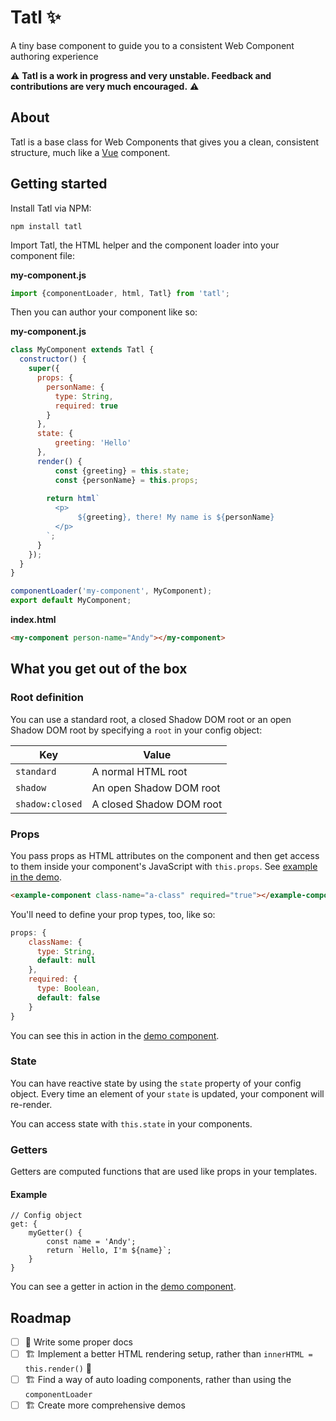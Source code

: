 # Tatl ✨
A tiny base component to guide you to a consistent Web Component authoring experience

⚠️ **Tatl is a work in progress and very unstable. Feedback and contributions are very much encouraged.** ⚠️

## About

Tatl is a base class for Web Components that gives you a clean, consistent structure, much like a [Vue](//vuejs.org) component.

## Getting started

Install Tatl via NPM:

`npm install tatl`

Import Tatl, the HTML helper and the component loader into your component file:

**my-component.js**

```javascript
import {componentLoader, html, Tatl} from 'tatl';
```

Then you can author your component like so: 

**my-component.js**

```javascript
class MyComponent extends Tatl {
  constructor() {
    super({
      props: {
        personName: {
          type: String,
          required: true
        }
      },
      state: {
	      greeting: 'Hello'
      },
      render() {
	      const {greeting} = this.state;
	      const {personName} = this.props;
	      
        return html`
          <p>
	           ${greeting}, there! My name is ${personName}
          </p>
        `;
      }
    });
  }
}

componentLoader('my-component', MyComponent);
export default MyComponent;
```

**index.html**

```html
<my-component person-name="Andy"></my-component>
```

## What you get out of the box

### Root definition

You can use a standard root, a closed Shadow DOM root or an open Shadow DOM root by specifying a `root` in your config object:

| Key   | Value   |
|---|---|
| `standard`  | A normal HTML root  |
| `shadow`  | An open Shadow DOM root  |
| `shadow:closed`  | A closed Shadow DOM root  |

### Props

You pass props as HTML attributes on the component and then get access to them inside your component's JavaScript with `this.props`. See [example in the demo](https://github.com/andybelldesign/tatl/blob/master/demo/js/components/input-field.js#L51).

```html
<example-component class-name="a-class" required="true"></example-component>
```

You'll need to define your prop types, too, like so: 

```javascript
props: {
	className: {
	  type: String,
	  default: null
	},
	required: {
	  type: Boolean,
	  default: false
	}
}
``` 

You can see this in action in the [demo component](https://github.com/andybelldesign/tatl/blob/master/demo/js/components/input-field.js#L7). 

### State

You can have reactive state by using the `state` property of your config object. Every time an element of your `state` is updated, your component will re-render.

You can access state with `this.state` in your components. 

### Getters

Getters are computed functions that are used like props in your templates.

#### Example

```
// Config object
get: {
	myGetter() {
		const name = 'Andy';
		return `Hello, I'm ${name}`;
	}
}
```

You can see a getter in action in the [demo component](https://github.com/andybelldesign/tatl/blob/master/demo/js/components/input-field.js#L34).

## Roadmap

- [ ] 📝 Write some proper docs
- [ ] 🏗 Implement a better HTML rendering setup, rather than `innerHTML = this.render()` 🙈
- [ ] 🏗 Find a way of auto loading components, rather than using the `componentLoader`
- [ ] 🏗 Create more comprehensive demos